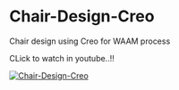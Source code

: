 # Chair-Design-Creo

Chair design using Creo for WAAM process

CLick to watch in youtube..!!

[![Chair-Design-Creo](https://img.youtube.com/vi/EeSPqmnKOLo/0.jpg)](https://www.youtube.com/watch?v=EeSPqmnKOLo)
